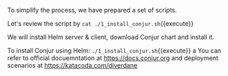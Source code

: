 
To simplify the process, we have prepared a set of scripts.

Let's review the script by `cat ./1_install_conjur.sh`{{execute}}

We will install Helm server & client, download Conjur chart and install it.

To install Conjur using Helm: `./1_install_conjur.sh`{{execute}}
a
You can refer to official docuemntation at https://docs.conjur.org and deployment scenarios at https://katacoda.com/diverdane
